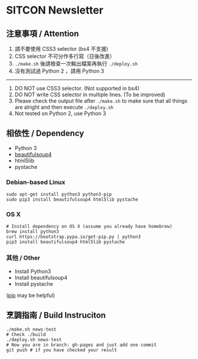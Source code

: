 # SITCON Newsletter

## 注意事項 / Attention

1. 請不要使用 CSS3 selector (bs4 不支援)
2. CSS selector 不可分作多行寫（日後改進）
3. `./make.sh` 後請檢查一次輸出檔案再執行 `./deploy.sh`
4. 沒有測試過 Python 2 ，請用 Python 3

---

1. DO NOT use CSS3 selector. (Not supported in bs4)
2. DO NOT write CSS selector in multiple lines. (To be improved)
3. Please check the output file after `./make.sh` to make sure that all things are alright and
   then execute `./deploy.sh`
4. Not tested on Python 2, use Python 3

## 相依性 / Dependency

- Python 3
- [beautifulsoup4](https://pypi.python.org/pypi/beautifulsoup4/4.3.2)
- html5lib
- pystache

### Debian-based Linux

``` shell
sudo apt-get install python3 python3-pip
sudo pip3 install beautifulsoup4 html5lib pystache
```

### OS X

``` shell
# Install dependency on OS X (assume you already have homebrew)
brew install python3
curl https://bootstrap.pypa.io/get-pip.py | python3
pip3 install beautifulsoup4 html5lib pystache
```

### 其他 / Other

- Install Python3
- Install beautifulsoup4
- Install pystache

([pip](https://pip.pypa.io/en/latest/) may be helpful)

## 烹調指南 / Build Instruciton

``` shell
./make.sh news-test
# Check ./build
./deploy.sh news-test
# Now you are in branch: gh-pages and just add one commit
git push # if you have checked your result
```
